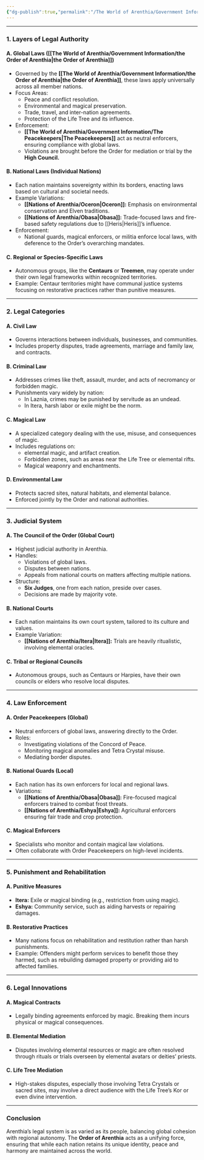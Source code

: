 ```yaml
---
{"dg-publish":true,"permalink":"/The World of Arenthia/Government Information/The Legal system/"}
---
```



---

### **1. Layers of Legal Authority**

#### **A. Global Laws ([[The World of Arenthia/Government Information/the Order of Arenthia\|the Order of Arenthia]])**

- Governed by the **[[The World of Arenthia/Government Information/the Order of Arenthia\|the Order of Arenthia]]**, these laws apply universally across all member nations.
- Focus Areas:
    - Peace and conflict resolution.
    - Environmental and magical preservation.
    - Trade, travel, and inter-nation agreements.
    - Protection of the Life Tree and its influence.
- Enforcement:
    - **[[The World of Arenthia/Government Information/The Peacekeepers\|The Peacekeepers]]** act as neutral enforcers, ensuring compliance with global laws.
    - Violations are brought before the Order for mediation or trial by the **High Council.**

#### **B. National Laws (Individual Nations)**

- Each nation maintains sovereignty within its borders, enacting laws based on cultural and societal needs.
- Example Variations:
    - **[[Nations of Arenthia/Oceron\|Oceron]]:** Emphasis on environmental conservation and Elven traditions.
    - **[[Nations of Arenthia/Obasa\|Obasa]]:** Trade-focused laws and fire-based safety regulations due to [[Heris\|Heris]]’s influence.
- Enforcement:
    - National guards, magical enforcers, or militia enforce local laws, with deference to the Order’s overarching mandates.

#### **C. Regional or Species-Specific Laws**

- Autonomous groups, like the **Centaurs** or **Treemen**, may operate under their own legal frameworks within recognized territories.
- Example: Centaur territories might have communal justice systems focusing on restorative practices rather than punitive measures.

---

### **2. Legal Categories**

#### **A. Civil Law**

- Governs interactions between individuals, businesses, and communities.
- Includes property disputes, trade agreements, marriage and family law, and contracts.

#### **B. Criminal Law**

- Addresses crimes like theft, assault, murder, and acts of necromancy or forbidden magic.
- Punishments vary widely by nation:
    - In Laznia, crimes may be punished by servitude as an undead.
    - In Itera, harsh labor or exile might be the norm.

#### **C. Magical Law**

- A specialized category dealing with the use, misuse, and consequences of magic.
- Includes regulations on:
    - elemental magic, and artifact creation.
    - Forbidden zones, such as areas near the Life Tree or elemental rifts.
    - Magical weaponry and enchantments.

#### **D. Environmental Law**

- Protects sacred sites, natural habitats, and elemental balance.
- Enforced jointly by the Order and national authorities.

---

### **3. Judicial System**

#### **A. The Council of the Order (Global Court)**

- Highest judicial authority in Arenthia.
- Handles:
    - Violations of global laws.
    - Disputes between nations.
    - Appeals from national courts on matters affecting multiple nations.
- Structure:
    - **Six Judges**, one from each nation, preside over cases.
    - Decisions are made by majority vote.

#### **B. National Courts**

- Each nation maintains its own court system, tailored to its culture and values.
- Example Variation:
    - **[[Nations of Arenthia/Itera\|Itera]]:** Trials are heavily ritualistic, involving elemental oracles.

#### **C. Tribal or Regional Councils**

- Autonomous groups, such as Centaurs or Harpies, have their own councils or elders who resolve local disputes.

---

### **4. Law Enforcement**

#### **A. Order Peacekeepers (Global)**

- Neutral enforcers of global laws, answering directly to the Order.
- Roles:
    - Investigating violations of the Concord of Peace.
    - Monitoring magical anomalies and Tetra Crystal misuse.
    - Mediating border disputes.

#### **B. National Guards (Local)**

- Each nation has its own enforcers for local and regional laws.
- Variations:
    - **[[Nations of Arenthia/Obasa\|Obasa]]:** Fire-focused magical enforcers trained to combat frost threats.
    - **[[Nations of Arenthia/Eshya\|Eshya]]:** Agricultural enforcers ensuring fair trade and crop protection.

#### **C. Magical Enforcers**

- Specialists who monitor and contain magical law violations.
- Often collaborate with Order Peacekeepers on high-level incidents.

---

### **5. Punishment and Rehabilitation**

#### **A. Punitive Measures**

- **Itera:** Exile or magical binding (e.g., restriction from using magic).
- **Eshya:** Community service, such as aiding harvests or repairing damages.

#### **B. Restorative Practices**

- Many nations focus on rehabilitation and restitution rather than harsh punishments.
- Example: Offenders might perform services to benefit those they harmed, such as rebuilding damaged property or providing aid to affected families.

---

### **6. Legal Innovations**

#### **A. Magical Contracts**

- Legally binding agreements enforced by magic. Breaking them incurs physical or magical consequences.

#### **B. Elemental Mediation**

- Disputes involving elemental resources or magic are often resolved through rituals or trials overseen by elemental avatars or deities’ priests.

#### **C. Life Tree Mediation**

- High-stakes disputes, especially those involving Tetra Crystals or sacred sites, may involve a direct audience with the Life Tree’s Kor or even divine intervention.

---

### **Conclusion**

Arenthia’s legal system is as varied as its people, balancing global cohesion with regional autonomy. The **Order of Arenthia** acts as a unifying force, ensuring that while each nation retains its unique identity, peace and harmony are maintained across the world.
